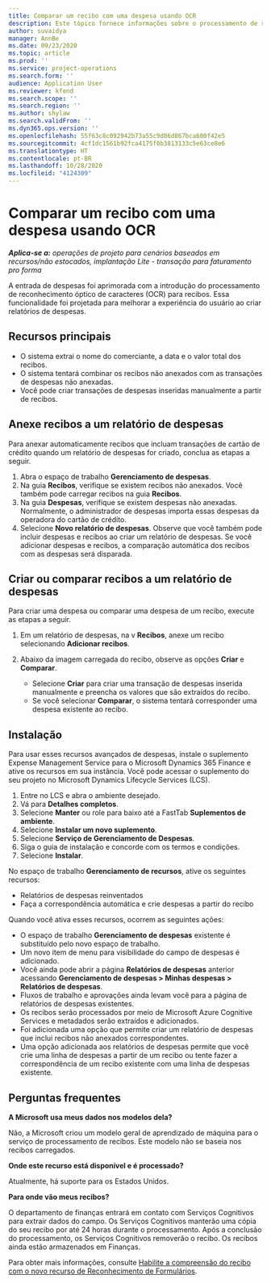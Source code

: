 ```yaml
---
title: Comparar um recibo com uma despesa usando OCR
description: Este tópico fornece informações sobre o processamento de reconhecimento óptico de caracteres (OCR) para recibos.
author: suvaidya
manager: AnnBe
ms.date: 09/23/2020
ms.topic: article
ms.prod: ''
ms.service: project-operations
ms.search.form: ''
audience: Application User
ms.reviewer: kfend
ms.search.scope: ''
ms.search.region: ''
ms.author: shylaw
ms.search.validFrom: ''
ms.dyn365.ops.version: ''
ms.openlocfilehash: 55f63c8c092942b73a55c9d86d867bca600f42e5
ms.sourcegitcommit: 4cf1dc1561b92fca4175f0b3813133c5e63ce8e6
ms.translationtype: HT
ms.contentlocale: pt-BR
ms.lasthandoff: 10/28/2020
ms.locfileid: "4124309"
---
```

# <a name="match-a-receipt-to-an-expense-using-ocr"></a>Comparar um recibo com uma despesa usando OCR

_**Aplica-se a:** operações de projeto para cenários baseados em recursos/não estocados, implantação Lite - transação para faturamento pro forma_

A entrada de despesas foi aprimorada com a introdução do processamento de reconhecimento óptico de caracteres (OCR) para recibos. Essa funcionalidade foi projetada para melhorar a experiência do usuário ao criar relatórios de despesas.

## <a name="key-features"></a>Recursos principais

- O sistema extrai o nome do comerciante, a data e o valor total dos recibos.
- O sistema tentará combinar os recibos não anexados com as transações de despesas não anexadas.
- Você pode criar transações de despesas inseridas manualmente a partir de recibos.

## <a name="attach-receipts-to-an-expense-report"></a>Anexe recibos a um relatório de despesas

Para anexar automaticamente recibos que incluam transações de cartão de crédito quando um relatório de despesas for criado, conclua as etapas a seguir.

  1. Abra o espaço de trabalho **Gerenciamento de despesas**.
  2. Na guia **Recibos**, verifique se existem recibos não anexados. Você também pode carregar recibos na guia **Recibos**.
  3. Na guia **Despesas**, verifique se existem despesas não anexadas. Normalmente, o administrador de despesas importa essas despesas da operadora do cartão de crédito.
  4. Selecione **Novo relatório de despesas**. Observe que você também pode incluir despesas e recibos ao criar um relatório de despesas. Se você adicionar despesas e recibos, a comparação automática dos recibos com as despesas será disparada.

## <a name="create-or-match-receipts-to-an-expense-report"></a>Criar ou comparar recibos a um relatório de despesas
Para criar uma despesa ou comparar uma despesa de um recibo, execute as etapas a seguir.

  1. Em um relatório de despesas, na v **Recibos**, anexe um recibo selecionando **Adicionar recibos**.
  2. Abaixo da imagem carregada do recibo, observe as opções **Criar** e **Comparar**.

      - Selecione **Criar** para criar uma transação de despesas inserida manualmente e preencha os valores que são extraídos do recibo.
      - Se você selecionar **Comparar**, o sistema tentará corresponder uma despesa existente ao recibo.

## <a name="installation"></a>Instalação

Para usar esses recursos avançados de despesas, instale o suplemento Expense Management Service para o Microsoft Dynamics 365 Finance e ative os recursos em sua instância. Você pode acessar o suplemento do seu projeto no Microsoft Dynamics Lifecycle Services (LCS).

1. Entre no LCS e abra o ambiente desejado.
2. Vá para **Detalhes completos**.
3. Selecione **Manter** ou role para baixo até a FastTab **Suplementos de ambiente**.
4. Selecione **Instalar um novo suplemento**.
5. Selecione **Serviço de Gerenciamento de Despesas**.
6. Siga o guia de instalação e concorde com os termos e condições.
7. Selecione **Instalar**.

No espaço de trabalho **Gerenciamento de recursos**, ative os seguintes recursos:

- Relatórios de despesas reinventados
- Faça a correspondência automática e crie despesas a partir do recibo

Quando você ativa esses recursos, ocorrem as seguintes ações:

- O espaço de trabalho **Gerenciamento de despesas** existente é substituído pelo novo espaço de trabalho.
- Um novo item de menu para visibilidade do campo de despesas é adicionado.
- Você ainda pode abrir a página **Relatórios de despesas** anterior acessando **Gerenciamento de despesas > Minhas despesas > Relatórios de despesas**.
- Fluxos de trabalho e aprovações ainda levam você para a página de relatórios de despesas existentes.
- Os recibos serão processados por meio de Microsoft Azure Cognitive Services e metadados serão extraídos e adicionados.
- Foi adicionada uma opção que permite criar um relatório de despesas que inclui recibos não anexados correspondentes.
- Uma opção adicionada aos relatórios de despesas permite que você crie uma linha de despesas a partir de um recibo ou tente fazer a correspondência de um recibo existente com uma linha de despesas existente.

## <a name="frequently-asked-questions"></a>Perguntas frequentes

**A Microsoft usa meus dados nos modelos dela?**

Não, a Microsoft criou um modelo geral de aprendizado de máquina para o serviço de processamento de recibos. Este modelo não se baseia nos recibos carregados.

**Onde este recurso está disponível e é processado?**

Atualmente, há suporte para os Estados Unidos.

**Para onde vão meus recibos?**

O departamento de finanças entrará em contato com Serviços Cognitivos para extrair dados do campo. Os Serviços Cognitivos manterão uma cópia do seu recibo por até 24 horas durante o processamento. Após a conclusão do processamento, os Serviços Cognitivos removerão o recibo. Os recibos ainda estão armazenados em Finanças.

Para obter mais informações, consulte [Habilite a compreensão do recibo com o novo recurso de Reconhecimento de Formulários](https://azure.microsoft.com/blog/enable-receipt-understanding-with-form-recognizer-s-new-capability/).
